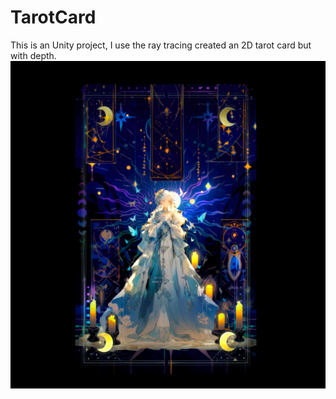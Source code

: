 # TarotCard
This is an Unity project, I use the ray tracing created an 2D tarot card but with depth.
![previewPic](TarotCardPreivew.png)
